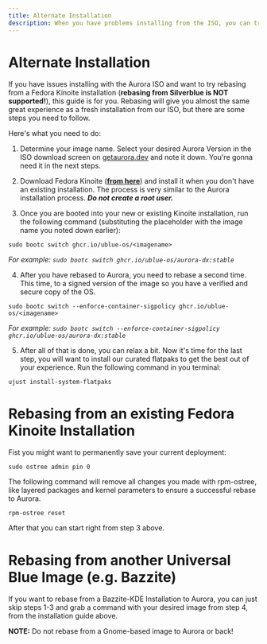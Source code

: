 ```yaml
---
title: Alternate Installation
description: When you have problems installing from the ISO, you can try rebasing.
---
```


# Alternate Installation

If you have issues installing with the Aurora ISO and want to try rebasing from a Fedora Kinoite installation (**rebasing from Silverblue is NOT supported!**), this guide is for you. Rebasing will give you almost the same great experience as a fresh installation from our ISO, but there are some steps you need to follow.

Here's what you need to do:

1. Determine your image name. Select your desired Aurora Version in the ISO download screen on <a target="_blank" href="https://getaurora.dev">getaurora.dev</a> and note it down. You're gonna need it in the next steps.

2. Download Fedora Kinoite (**<a target="_blank" href="https://fedoraproject.org/atomic-desktops/kinoite/">from here</a>**) and install it when you don't have an existing installation. The process is very similar to the Aurora installation process. **_Do not create a root user._**

3. Once you are booted into your new or existing Kinoite installation, run the following command (substituting the placeholder with the image name you noted down earlier):

```
sudo bootc switch ghcr.io/ublue-os/<imagename>
```

_For example: `sudo bootc switch ghcr.io/ublue-os/aurora-dx:stable`_

4. After you have rebased to Aurora, you need to rebase a second time. This time, to a signed version of the image so you have a verified and secure copy of the OS.

```
sudo bootc switch --enforce-container-sigpolicy ghcr.io/ublue-os/<imagename>
```

_For example: `sudo bootc switch --enforce-container-sigpolicy ghcr.io/ublue-os/aurora-dx:stable`_

5. After all of that is done, you can relax a bit. Now it's time for the last step, you will want to install our curated flatpaks to get the best out of your experience. Run the following command in you terminal:

```
ujust install-system-flatpaks
```

# Rebasing from an existing Fedora Kinoite Installation

Fist you might want to permanently save your current deployment:

```
sudo ostree admin pin 0
```

The following command will remove all changes you made with rpm-ostree, like layered packages and kernel parameters to ensure a successful rebase to Aurora.

```
rpm-ostree reset
```

After that you can start right from step 3 above.

# Rebasing from another Universal Blue Image (e.g. Bazzite)

If you want to rebase from a Bazzite-KDE Installation to Aurora, you can just skip steps 1-3 and grab a command with your desired image from step 4, from the installation guide above.

**NOTE:** Do not rebase from a Gnome-based image to Aurora or back!
